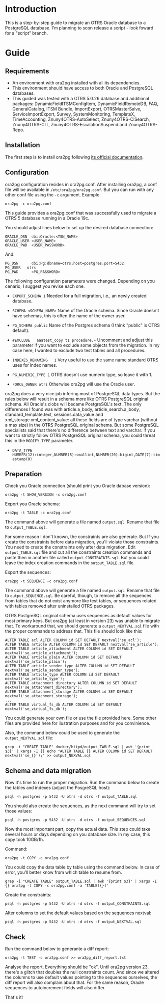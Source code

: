# Introduction

This is a step-by-step guide to migrate an OTRS Oracle database to a PostgreSQL database.
I'm planning to soon release a script - look foward for a "script" branch.

# Guide

## Requirements

- An environment with ora2pg installed with all its dependencies.
- This environment should have access to both Oracle and PostgreSQL databases. 
- This guided was tested with a OTRS 5.0.26 database and additional packages: 
DynamicFieldITSMConfigItem, DynamicFieldRemoteDB, FAQ, GeneralCatalog, ITSM Bundle, 
ImportExport, OTRSMasterSalve, ServiceImportExport, Survey, SystemMonitoring, 
TemplateX, TimeAccounting, Znuny4OTRS-AutoSelect, Znuny4OTRS-CISearch, 
Znuny4OTRS-CTI, Znuny4OTRS-EscalationSuspend and Znuny4OTRS-Repo.

## Installation

The first step is to install ora2pg following [its official documentation](https://ora2pg.darold.net/documentation.html#INSTALLATION).

## Configuration

ora2pg configuration resides in ora2pg.conf. After installing ora2pg, a conf 
file will be available in ```/etc/ora2pg/ora2pg.conf```.
But you can run with any other conf file using the ```-c``` argument. Example:

```
ora2pg -c ora2pg.conf
```

This guide provides a ora2pg.conf that was successfully used to migrate a OTRS 5
database running in a Oracle 19c.

You should adjust lines below to set up the desired database connection:

```
ORACLE_DSN	dbi:Oracle:<TSN_NAME>
ORACLE_USER	<USER_NAME>
ORACLE_PWD	<USER_PASSWORD>
```

And:

```
PG_DSN		dbi:Pg:dbname=otrs;host=postgres;port=5432
PG_USER	  otrs
PG_PWD		<PG_PASSWORD>
```

The following configuration parameters were changed. Depending on you cenario, I
suggest you revise each one.

- ```EXPORT_SCHEMA 1``` Needed for a full migration, i.e., an newly created database.

- ```SCHEMA <SCHEMA_NAME>``` Name of the Oracle schema. Since Oracle doesn't have
schemas, this is often the name of the owner user.

- ```PG_SCHEMA public``` Name of the Postgres schema (I think "public" is OTRS default).

- ```#EXCLUDE	aaatest_copy t1 procedure.+``` Uncomment and adjust this parameter
if you want to exclude some objects from the migration. In my case here, I wanted
to exclude two test tables and all procedures.

- ```INDEXES_RENAMING	1``` Very useful to use the same name standard OTRS uses
for index names.

- ```PG_NUMERIC_TYPE 1``` OTRS doesn't use numeric type, so leave it with 1.

- ```FORCE_OWNER otrs``` Otherwise ora2pg will use the Oracle user.

ora2pg does a very nice job infering most of PostgreSQL data types. 
But the rules below will result in a schema more like OTRS PostgreSQL original
schema. 
All Oracle's clobs will became PostgreSQL's text. 
The only differences I found was with article.a_body, article_search.a_body, 
standard_template.text, sessions.data_value and xml_storage.xml_content_value:
all these fields are of type varchar (without a max size) in the OTRS PostgreSQL
original schema.
But some PostgreSQL specialists said that there's no difference between text and
varchar.
If you want to strictly follow OTRS PostgreSQL original schema, you could threat
this in the ```MODIFY_TYPE``` parameter.

- ```DATA_TYPE NUMBER(12):integer,NUMBER(5):smallint,NUMBER(20):bigint,DATE(7):timestamp(0)```

## Preparation

Check you Oracle connection (should print you Oracle dabase version):

```
ora2pg -t SHOW_VERSION -c ora2pg.conf
```

Export you Oracle schema:

```
ora2pg -t TABLE -c ora2pg.conf
```

The command above will generate a file named ```output.sql```.
Rename that file to ```output_TABLE.sql```.

For some reason I don't known, the constraints are also generate. 
But If you create the constraints before data migration, you'll violate those
constraints.
You need to create the constraints only after data migration.
Edit ```output_TABLE.sql``` file and cut all the constraints creation commands
and paste then in another file called ```output_CONSTRAINTS.sql```.
But you could leave the index creation commands in the ```output_TABLE.sql``` file.

Export the sequences:

```
ora2pg -t SEQUENCE -c ora2pg.conf
```

The command above will generate a file named ```output.sql```.
Rename that file to ```output_SEQUENCE.sql```. Be careful, though, to remove all
the sequences from tables that do not exist anymore like test tables, or sequences
related with tables removed after uninstalled OTRS packages.

OTRS PostgreSQL original schema uses sequences as default values for most primary keys.
But ora2pg (at least in version 23) was unable to migrate that. To workaround that,
we should generate a ```output_NEXTVAL.sql``` file with the proper commands to
address that.
This file should look like this:

```
ALTER TABLE acl ALTER COLUMN id SET DEFAULT nextval('se_acl');
ALTER TABLE article ALTER COLUMN id SET DEFAULT nextval('se_article');
ALTER TABLE article_attachment ALTER COLUMN id SET DEFAULT nextval('se_article_attachment');
ALTER TABLE article_plain ALTER COLUMN id SET DEFAULT nextval('se_article_plain');
ALTER TABLE article_sender_type ALTER COLUMN id SET DEFAULT nextval('se_article_sender_type');
ALTER TABLE article_type ALTER COLUMN id SET DEFAULT nextval('se_article_type');
ALTER TABLE attachment_directory ALTER COLUMN id SET DEFAULT nextval('se_attachment_directory');
ALTER TABLE attachment_storage ALTER COLUMN id SET DEFAULT nextval('se_attachment_storage');
...
ALTER TABLE virtual_fs_db ALTER COLUMN id SET DEFAULT nextval('se_virtual_fs_db');
```

You could generate your own file or use the file provided here. Some other files
are provided here for ilustration purposes and for you convinience.

Also, the command below could be used to generate the ```output_NEXTVAL.sql``` file:

```
grep -i "CREATE TABLE" docker/httpd/output_TABLE.sql | awk '{print $3}' | xargs -I {} echo "ALTER TABLE {} ALTER COLUMN id SET DEFAULT nextval('se_{}');" >> output_NEXVAL.sql
```

## Schema and data migration

Now it's time to run the proper migration. Run the command below to create the
tables and indexes (adjust the PosgreSQL host):

```
psql -h postgres -p 5432 -U otrs -d otrs -f output_TABLE.sql
```

You should also create the sequences, as the next command will try to set those
values:

```
psql -h postgres -p 5432 -U otrs -d otrs -f output_SEQUENCES.sql
```

Now the most important part, copy the actual data. This step could take several
hours or days depending on you database size. In my case, this copy took 10GB/1h.

Command:

```
ora2pg -t COPY -c ora2pg.conf
```

You could copy the data table by table using the command below. In case of error,
you'll better know from which table to resume from.

```
grep -i "CREATE TABLE" output_TABLE.sql | awk '{print $3}' | xargs -I {} ora2pg -t COPY -c ora2pg.conf -a 'TABLE[{}]'
```

Create the constraints:

```
psql -h postgres -p 5432 -U otrs -d otrs -f output_CONSTRAINTS.sql
```

Alter columns to set the default values based on the sequences nextval:

```
psql -h postgres -p 5432 -U otrs -d otrs -f output_NEXTVAL.sql
```

## Check

Run the command below to generante a diff report:

```
ora2pg -t TEST -c ora2pg.conf >> ora2pg_diff_report.txt
```

Analyse the report. Everything should be "ok". Until ora2pg version 23, there's
a glitch that doubles the null constraints count. And since we altered the columns
to use default values pointing to the sequences ourselves, the diff report will
also complain about that. For the same reason, Oracle sequences to autoincrement
fields will also differ.

That's it!
